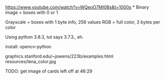 https://www.youtube.com/watch?v=WQeoO7MI0Bs&t=1000s
*
Binary image = boxes with 0 or 1

Grayscale = boxes with 1 byte info, 256 values
RGB = full color, 3 bytes per color

Using python 3.8.3, tut says 3.7.3.,  eh.

install:
opencv-python 


graphics.stanford.edu/~jowens/223b/examples.html
resources/lena_color.jpg

TODO:
get image of cards
left off at 46:29

